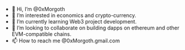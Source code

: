- 👋 Hi, I’m @0xMorgoth
- 👀 I’m interested in economics and crypto-currency.
- 🌱 I’m currently learning Web3 project development.
- 💞️ I’m looking to collaborate on building dapps on ethereum and other EVM-compatible chains.
- 📫 How to reach me @0xMorgoth.gmail.com

<!---
0xMorgoth/0xMorgoth is a ✨ special ✨ repository because its `README.md` (this file) appears on your GitHub profile.
You can click the Preview link to take a look at your changes.
--->
